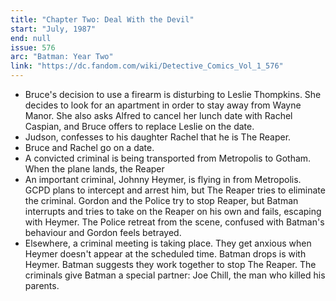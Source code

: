 ```yaml
---
title: "Chapter Two: Deal With the Devil"
start: "July, 1987"
end: null
issue: 576
arc: "Batman: Year Two"
link: "https://dc.fandom.com/wiki/Detective_Comics_Vol_1_576"
---
```


- Bruce's decision to use a firearm is disturbing to Leslie Thompkins. She decides to look for an apartment in order to stay away from Wayne Manor. She also asks Alfred to cancel her lunch date with Rachel Caspian, and Bruce offers to replace Leslie on the date.
- Judson, confesses to his daughter Rachel that he is The Reaper.
- Bruce and Rachel go on a date.
- A convicted criminal is being transported from Metropolis to Gotham. When the plane lands, the Reaper
- An important criminal, Johnny Heymer, is flying in from Metropolis. GCPD plans to intercept and arrest him, but The Reaper tries to eliminate the criminal. Gordon and the Police try to stop Reaper, but Batman interrupts and tries to take on the Reaper on his own and fails, escaping with Heymer. The Police retreat from the scene, confused with Batman's behaviour and Gordon feels betrayed.
- Elsewhere, a criminal meeting is taking place. They get anxious when Heymer doesn't appear at the scheduled time. Batman drops is with Heymer. Batman suggests they work together to stop The Reaper. The criminals give Batman a special partner: Joe Chill, the man who killed his parents.
